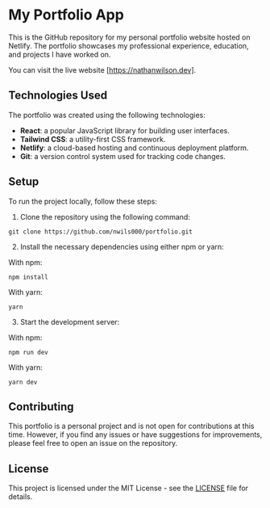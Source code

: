 # My Portfolio App

This is the GitHub repository for my personal portfolio website hosted on Netlify. The portfolio showcases my professional experience, education, and projects I have worked on.

You can visit the live website [https://nathanwilson.dev].

## Technologies Used

The portfolio was created using the following technologies:

- **React**: a popular JavaScript library for building user interfaces.
- **Tailwind CSS**: a utility-first CSS framework.
- **Netlify**: a cloud-based hosting and continuous deployment platform.
- **Git**: a version control system used for tracking code changes.

## Setup

To run the project locally, follow these steps:

1. Clone the repository using the following command:

```shell
git clone https://github.com/nwils000/portfolio.git
```

2. Install the necessary dependencies using either npm or yarn:

With npm:

```shell
npm install
```

With yarn:

```shell
yarn
```

3. Start the development server:

With npm:

```shell
npm run dev
```

With yarn:

```shell
yarn dev
```

## Contributing

This portfolio is a personal project and is not open for contributions at this time. However, if you find any issues or have suggestions for improvements, please feel free to open an issue on the repository.

## License

This project is licensed under the MIT License - see the [LICENSE](LICENSE) file for details.
